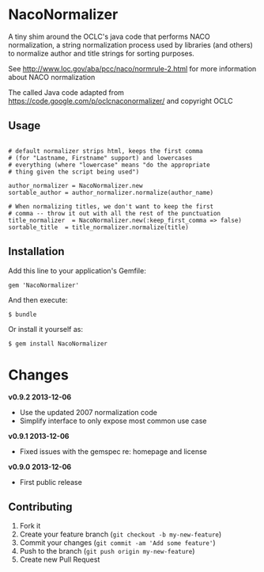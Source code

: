 # NacoNormalizer

A tiny shim around the OCLC's java code that performs NACO normalization,
a string normalization process used by libraries (and others) to normalize
author and title strings for sorting purposes.

See http://www.loc.gov/aba/pcc/naco/normrule-2.html for more information about NACO normalization

The called Java code adapted from https://code.google.com/p/oclcnaconormalizer/ and copyright OCLC

## Usage

~~~

# default normalizer strips html, keeps the first comma
# (for "Lastname, Firstname" support) and lowercases
# everything (where "lowercase" means "do the appropriate
# thing given the script being used")

author_normalizer = NacoNormalizer.new
sortable_author = author_normalizer.normalize(author_name)

# When normalizing titles, we don't want to keep the first
# comma -- throw it out with all the rest of the punctuation
title_normalizer  = NacoNormalizer.new(:keep_first_comma => false)
sortable_title  = title_normalizer.normalize(title)

~~~

## Installation

Add this line to your application's Gemfile:

    gem 'NacoNormalizer'

And then execute:

    $ bundle

Or install it yourself as:

    $ gem install NacoNormalizer


# Changes
__v0.9.2 2013-12-06__

* Use the updated 2007 normalization code
* Simplify interface to only expose most common use case

__v0.9.1 2013-12-06__

* Fixed issues with the gemspec re: homepage and license

__v0.9.0 2013-12-06__

* First public release

## Contributing

1. Fork it
2. Create your feature branch (`git checkout -b my-new-feature`)
3. Commit your changes (`git commit -am 'Add some feature'`)
4. Push to the branch (`git push origin my-new-feature`)
5. Create new Pull Request
